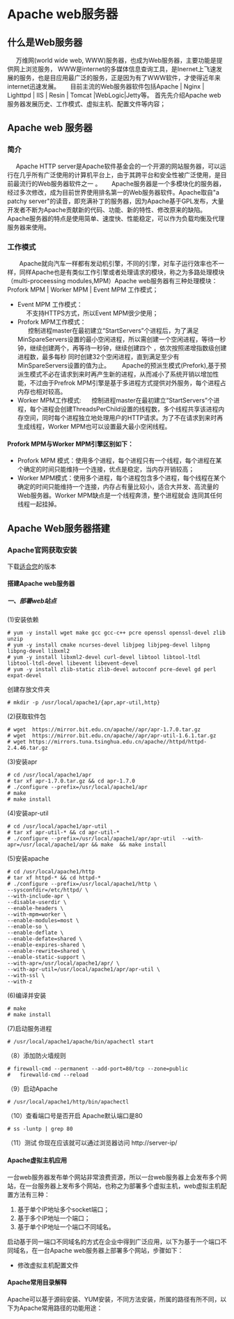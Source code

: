 # Apache web服务器
## 什么是Web服务器
&#160; &#160; &#160;万维网(world wide web, WWW)服务器，也成为Web服务器，主要功能是提供网上浏览服务，
WWW是internet的多媒体信息查询工具，是Inernet上飞速发展的服务，也是目应用最广泛的服务，正是因为有了WWW软件，才使得近年来internet迅速发展。
&#160; &#160; &#160;目前主流的Web服务器软件包括Apache | Nginx | Lighttpd | IIS | Resin | Tomcat |WebLogic|Jetty等。
首先先介绍Apache web服务器发展历史、工作模式、虚拟主机、配置文件等内容；
## Apache web 服务器
### 简介
&#160; &#160; &#160;Apache HTTP server是Apache软件基金会的一个开源的网站服务器，可以运行在几乎所有广泛使用的计算机平台上，由于其跨平台和安全性被广泛使用，是目前最流行的Web服务器软件之一
。
&#160; &#160; &#160;Apache服务器是一个多模块化的服务器，经过多次修改，成为目前世界使用排名第一的Web服务器软件。Apache取自"a patchy server"的读音，即充满补丁的服务器，因为Apache基于GPL发布，大量开发者不断为Apache贡献新的代码、功能、新的特性、修改原来的缺陷。
Apache服务器的特点是使用简单、速度快、性能稳定，可以作为负载均衡及代理服务器来使用。
### 工作模式
&#160; &#160; &#160; &#160;Apache就向汽车一样都有发动机引擎，不同的引擎，对车子运行效率也不一样，同样Apache也是有类似工作引擎或者处理请求的模块，称之为多路处理模块（multi-proceessing modules,MPM）Apache web服务器有三种处理模块：Profork MPM | Worker MPM | Event MPM 工作模式；
- Event MPM 工作模式：  
&#160; &#160; &#160;不支持HTTPS方式，所以Event MPM很少使用；
- Profork MPM工作模式：  
&#160; &#160; &#160; 控制进程master在最初建立“StartServers”个进程后，为了满足MinSpareServers设置的最小空闲进程，所以需创建一个空闲进程，等待一秒钟，继续创建两个，再等待一秒钟，继续创建四个 ，依次按照递增指数级创建进程数，最多每秒 同时创建32个空闲进程，直到满足至少有MinSpareServers设置的值为止。
&#160; &#160; &#160; Apache的预派生模式(Prefork),基于预派生模式不必在请求到来时再产生新的进程，从而减小了系统开销以增加性能，不过由于Prefrok MPM引擎是基于多进程方式提供对外服务，每个进程占内存也相对较高。
- Worker MPM工作模式:
&#160; &#160; &#160;控制进程master在最初建立“StartServers”个进程，每个进程会创建ThreadsPerChild设置的线程数，多个线程共享该进程内存空间，同时每个进程独立地处理用户的HTTP请求。为了不在请求到来时再生成线程，Worker MPM也可以设置最大最小空闲线程。

#### Profork MPM与Worker MPM引擎区别如下：
* Profork MPM 模式：使用多个进程，每个进程只有一个线程，每个进程在某个确定的时间只能维持一个连接，优点是稳定，当内存开销较高；
* Worker MPM模式：使用多个进程，每个进程包含多个进程，每个线程在某个确定的时间只能维持一个连接，内存占有量比较小，适合大并发、高流量的Web服务器。Worker MPM缺点是一个线程奔溃，整个进程就会 连同其任何线程一起挂掉。

## Apache Web服务器搭建
### Apache官网获取安装
下载[适合您](http://httpd.apache.org)的版本
#### 搭建Apache web服务器
##### 一、部署web站点
(1)安装依赖
```
# yum -y install wget make gcc gcc-c++ pcre openssl openssl-devel zlib unzip  
# yum -y install cmake ncurses-devel libjpeg libjpeg-devel libpng libpng-devel libxml2 
# yum -y install libxml2-devel curl-devel libtool libtool-ltdl libtool-ltdl-devel libevent libevent-devel 
# yum -y install zlib-static zlib-devel autoconf pcre-devel gd perl  expat-devel 
```
创建存放文件夹
```
# mkdir -p /usr/local/apache1/{apr,apr-util,http}
```	
(2)获取软件包
```
# wget  https://mirror.bit.edu.cn/apache//apr/apr-1.7.0.tar.gz
# wget  https://mirror.bit.edu.cn/apache//apr/apr-util-1.6.1.tar.gz
# wget https://mirrors.tuna.tsinghua.edu.cn/apache//httpd/httpd-2.4.46.tar.gz
```
(3)安装apr
```
# cd /usr/local/apache1/apr
# tar xf apr-1.7.0.tar.gz && cd apr-1.7.0
# ./configure --prefix=/usr/local/apache1/apr
# make
# make install
```
(4)安装apr-util
```
# cd /usr/local/apache1/apr-util
# tar xf apr-util-* && cd apr-util-*
# ./configure --prefix=/usr/local/apache1/apr/apr-util  --with-apr=/usr/local/apache1/apr && make  && make install
```
(5)安装apache
```
# cd /usr/local/apache1/http
# tar xf httpd-* && cd httpd-*
# ./configure --prefix=/usr/local/apache1/http \
--sysconfdir=/etc/httpd/ \
--with-include-apr \
--disable-userdir \
--enable-headers \
--with-mpm=worker \
--enable-modules=most \
--enable-so \
--enable-deflate \
--enable-defate=shared \
--enable-expires-shared \
--enable-rewrite=shared \
--enable-static-support \
--with-apr=/usr/local/apache1/apr/ \
--with-apr-util=/usr/local/apache1/apr/apr-util \
--with-ssl \
--with-z  
```
(6)编译并安装
```
# make 
# make install
``` 
(7)启动服务进程
```
# /usr/local/apache1/apache/bin/apachectl start
```
（8）添加防火墙规则
```
# firewall-cmd --permanent --add-port=80/tcp --zone=public 
#	firewalld-cmd --reload
```
（9）启动Apache
```
# /usr/local/apache1/http/bin/apachectl
```
（10）查看端口号是否开启 Apache默认端口是80
```
# ss -luntp | grep 80
```
（11）测试
	你现在应该就可以通过浏览器访问 http://server-ip/
#### Apache虚拟主机应用
一台web服务器发布单个网站非常浪费资源，所以一台web服务器上会发布多个网站，在一台服务器上发布多个网站，也称之为部署多个虚拟主机，web虚拟主机配置方法有三种：
1. 基于单个IP地址多个socket端口；
2. 基于多个IP地址一个端口；
3. 基于单个IP地址一个端口不同域名。

启动基于同一端口不同域名的方式在企业中得到广泛应用，以下为基于一个端口不同域名，在一台Apache web服务器上部署多个网站，步骤如下：
* 修改虚拟主机配置文件

#### Apache常用目录解释
Apache可以基于源码安装、YUM安装，不同方法安装，所属的路径有所不同，以下为Apache常用路径的功能用途：
